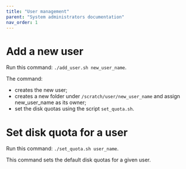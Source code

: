 ```yaml
---
title: "User management"
parent: "System administrators documentation"
nav_order: 1
---
```


# Add a new user
Run this command: `./add_user.sh new_user_name`.

The command:
- creates the new user;
- creates a new folder under `/scratch/user/new_user_name` and assign new_user_name as its owner;
- set the disk quotas using the script `set_quota.sh`.

# Set disk quota for a user
Run this command: `./set_quota.sh user_name`.

This command sets the default disk quotas for a given user.
